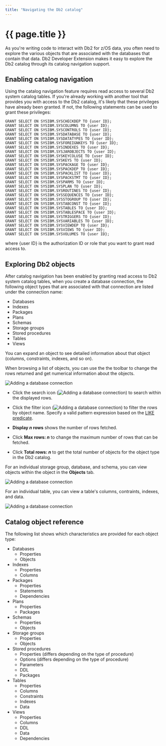 ```yaml
---
title: "Navigating the Db2 catalog"
---
```


# {{ page.title }}

As you're writing code to interact with Db2 for z/OS data, you often need to explore the various objects that are associated with the databases that contain that data. Db2 Developer Extension makes it easy to explore the Db2 catalog through its catalog navigation support. 

## Enabling catalog navigation

Using the catalog navigation feature requires read access to several Db2 system catalog tables. If you're already working with another tool that provides you with access to the Db2 catalog, it's likely that these privileges have already been granted. If not, the following statements can be used to grant these privileges:

```
GRANT SELECT ON SYSIBM.SYSCHECKDEP TO {user ID};
GRANT SELECT ON SYSIBM.SYSCOLUMNS TO {user ID};
GRANT SELECT ON SYSIBM.SYSCONTROLS TO {user ID};
GRANT SELECT ON SYSIBM.SYSDATABASE TO {user ID};
GRANT SELECT ON SYSIBM.SYSDATATYPES TO {user ID};
GRANT SELECT ON SYSIBM.SYSFOREIGNKEYS TO {user ID};
GRANT SELECT ON SYSIBM.SYSINDEXES TO {user ID};
GRANT SELECT ON SYSIBM.SYSJAROBJECTS TO {user ID};
GRANT SELECT ON SYSIBM.SYSKEYCOLUSE TO {user ID};
GRANT SELECT ON SYSIBM.SYSKEYS TO {user ID};
GRANT SELECT ON SYSIBM.SYSPACKAGE TO {user ID};
GRANT SELECT ON SYSIBM.SYSPACKDEP TO {user ID};
GRANT SELECT ON SYSIBM.SYSPACKLIST TO {user ID};
GRANT SELECT ON SYSIBM.SYSPACKSTMT TO {user ID};
GRANT SELECT ON SYSIBM.SYSPARMS TO {user ID};
GRANT SELECT ON SYSIBM.SYSPLAN TO {user ID};
GRANT SELECT ON SYSIBM.SYSROUTINES TO {user ID};
GRANT SELECT ON SYSIBM.SYSSEQUENCES TO {user ID};
GRANT SELECT ON SYSIBM.SYSSTOGROUP TO {user ID};
GRANT SELECT ON SYSIBM.SYSTABCONST TO {user ID};
GRANT SELECT ON SYSIBM.SYSTABLES TO {user ID};
GRANT SELECT ON SYSIBM.SYSTABLESPACE TO {user ID};
GRANT SELECT ON SYSIBM.SYSTRIGGERS TO {user ID};
GRANT SELECT ON SYSIBM.SYSVARIABLES TO {user ID};
GRANT SELECT ON SYSIBM.SYSVIEWDEP TO {user ID};
GRANT SELECT ON SYSIBM.SYSVIEWS TO {user ID};
GRANT SELECT ON SYSIBM.SYSVOLUMES TO {user ID};
```

where {user ID} is the authorization ID or role that you want to grant read access to.

## Exploring Db2 objects

After catalog navigation has been enabled by granting read access to Db2 system catalog tables, when you create a database connection, the following object types that are associated with that connection are listed under the connection name:
- Databases
- Indexes
- Packages
- Plans
- Schemas
- Storage groups
- Stored procedures
- Tables
- Views

You can expand an object to see detailed information about that object (columns, constraints, indexes, and so on).

When browsing a list of objects, you can use the the toolbar to change the rows returned and get numerical information about the objects.

![Adding a database connection]({{site.baseurl}}/assets/images/catalog-navigation-toolbar.png)

- Click the search icon (![Adding a database connection]({{site.baseurl}}/assets/images/catalog-navigation-search.svg)) to search within the displayed rows.

- Click the filter icon (![Adding a database connection]({{site.baseurl}}/assets/images/catalog-navigation-filter.png)) to filter the rows by object name. Specify a valid pattern expression based on the [LIKE predicate](https://www.ibm.com/docs/en/db2-for-zos/13?topic=predicates-like-predicate).

- **Display _n_ rows** shows the number of rows fetched.

- Click **Max rows: _n_** to change the maximum number of rows that can be fetched.

- Click **Total rows: _n_** to get the total number of objects for the object type in the Db2 catalog.

For an individual storage group, database, and schema, you can view objects within the object in the **Objects** tab.

![Adding a database connection]({{site.baseurl}}/assets/images/catalog-navigation-objects.png)

For an individual table, you can view a table's columns, contraints, indexes, and data.

![Adding a database connection]({{site.baseurl}}/assets/images/catalog-navigation-table.png)

## Catalog object reference

The following list shows which characteristics are provided for each object type:

- Databases
    - Properties
    - Objects
- Indexes
    - Properties
    - Columns
- Packages
    - Properties
    - Statements
    - Dependencies
- Plans
    - Properties
    - Packages
- Schemas
    - Properties
    - Objects
- Storage groups
    - Properties
    - Objects
- Stored procedures
    - Properties (differs depending on the type of procedure)
    - Options (differs depending on the type of procedure)
    - Parameters
    - DDL
    - Packages
- Tables
    - Properties
    - Columns
    - Constraints
    - Indexes
    - Data
- Views
    - Properties
    - Columns
    - DDL
    - Data
    - Dependencies

